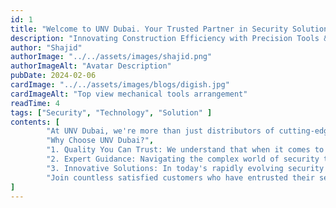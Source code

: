 ```yaml
---
id: 1 
title: "Welcome to UNV Dubai. Your Trusted Partner in Security Solutions"
description: "Innovating Construction Efficiency with Precision Tools & Support"
author: "Shajid"
authorImage: "../../assets/images/shajid.png"
authorImageAlt: "Avatar Description"
pubDate: 2024-02-06
cardImage: "../../assets/images/blogs/digish.jpg"
cardImageAlt: "Top view mechanical tools arrangement"
readTime: 4
tags: ["Security", "Technology", "Solution" ]
contents: [
        "At UNV Dubai, we're more than just distributors of cutting-edge security systems; we're your partners in safeguarding what matters most to you. With a commitment to excellence and a passion for innovation, we provide unparalleled security solutions tailored to meet the unique needs of businesses and individuals across Dubai.",
        "Why Choose UNV Dubai?",
        "1. Quality You Can Trust: We understand that when it comes to security, there's no room for compromise. That's why we exclusively offer products from industry-leading brands like UNV Cameras, renowned for their reliability, durability, and advanced features. With UNV Dubai, you can trust that you're investing in quality solutions that deliver peace of mind.",
        "2. Expert Guidance: Navigating the complex world of security technology can be daunting. That's where our team of experts comes in. Backed by years of experience and in-depth product knowledge, our specialists are dedicated to guiding you every step of the way. From initial consultation to installation and beyond, we're here to ensure that you get the right solution tailored to your specific requirements.",
        "3. Innovative Solutions: In today's rapidly evolving security landscape, staying ahead of potential threats is crucial. At UNV Dubai , we pride ourselves on offering the latest innovations in security technology. Whether it's advanced video analytics, AI-powered surveillance systems, or integrated access control solutions, we provide cutting-edge products designed to enhance your security posture and adapt to future challenges.",
        "Join countless satisfied customers who have entrusted their security needs to UNV Dubai. Discover why we're the preferred choice for businesses and individuals alike across Dubai. Contact us today to learn more about our products and services, and let us tailor a security solution that's right for you."
]
---
```

